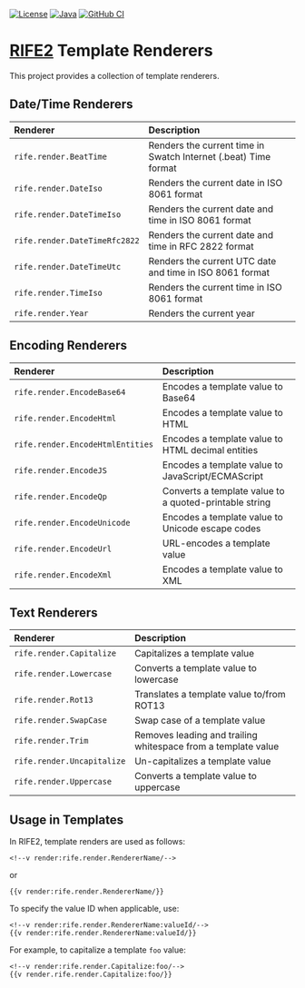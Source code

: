 [![License](https://img.shields.io/badge/license-Apache%20License%202.0-blue.svg)](https://opensource.org/licenses/Apache-2.0)
[![Java](https://img.shields.io/badge/java-17%2B-blue)](https://www.oracle.com/java/technologies/javase/jdk17-archive-downloads.html)
[![GitHub CI](https://github.com/rife2/rife2-template-renderers/actions/workflows/gradle.yml/badge.svg)](https://github.com/rife2/rife2-template-renderers/actions/workflows/gradle.yml)


# [RIFE2](https://rife2.com/) Template Renderers

This project provides a collection of template renderers.

## Date/Time Renderers

| Renderer                         | Description                                                     |
|:---------------------------------|:----------------------------------------------------------------|
| `rife.render.BeatTime`           | Renders the current time in Swatch Internet (.beat) Time format |
| `rife.render.DateIso`            | Renders the current date in ISO 8061 format                     |
| `rife.render.DateTimeIso`        | Renders the current date and time in ISO 8061 format            |
| `rife.render.DateTimeRfc2822`    | Renders the current date and time in RFC 2822 format            |
| `rife.render.DateTimeUtc`        | Renders the current UTC date and time in ISO 8061 format        |
| `rife.render.TimeIso`            | Renders the current time in ISO 8061 format                     |
| `rife.render.Year`               | Renders the current year                                        |

## Encoding Renderers

| Renderer                         | Description                                            |
|:---------------------------------|:-------------------------------------------------------|
| `rife.render.EncodeBase64`       | Encodes a template value to Base64                     |
| `rife.render.EncodeHtml`         | Encodes a template value to HTML                       |
| `rife.render.EncodeHtmlEntities` | Encodes a template value to HTML decimal entities      |
| `rife.render.EncodeJS`           | Encodes a template value to JavaScript/ECMAScript      |
| `rife.render.EncodeQp`           | Converts a template value to a quoted-printable string |
| `rife.render.EncodeUnicode`      | Encodes a template value to Unicode escape codes       |
| `rife.render.EncodeUrl`          | URL-encodes a template value                           |
| `rife.render.EncodeXml`          | Encodes a template value to XML                        |

## Text Renderers

| Renderer                    | Description                                                   |
|:----------------------------|:--------------------------------------------------------------|
| `rife.render.Capitalize`    | Capitalizes a template value                                  |
| `rife.render.Lowercase`     | Converts a template value to lowercase                        |
| `rife.render.Rot13`         | Translates a template value to/from ROT13                     |
| `rife.render.SwapCase`      | Swap case of a template value                                 |
| `rife.render.Trim`          | Removes leading and trailing whitespace from a template value |
| `rife.render.Uncapitalize`  | Un-capitalizes a template value                               |
| `rife.render.Uppercase`     | Converts a template value to uppercase                        |

## Usage in Templates

In RIFE2, template renders are used as follows:

```
<!--v render:rife.render.RendererName/-->
```

or

```
{{v render:rife.render.RendererName/}}
```

To specify the value ID when applicable, use:

```
<!--v render:rife.render.RendererName:valueId/-->
{{v render:rife.render.RendererName:valueId/}}
```

For example, to capitalize a template `foo` value:

```
<!--v render:rife.render.Capitalize:foo/-->
{{v render.rife.render.Capitalize:foo/}}
```